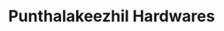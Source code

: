 ---
title: "Punthalakeezhil Hardwares"
url: /paranthal/punthalakeezhil-hardwares/
shop: hardware
---